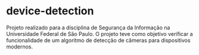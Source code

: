 # device-detection
Projeto realizado para a disciplina de Segurança da Informação na Universidade Federal de São Paulo. O projeto teve como objetivo verificar a funcionalidade de um algoritmo de detecção de câmeras para dispositivos modernos.
